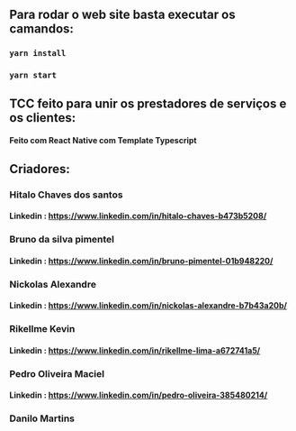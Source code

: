 ## Para rodar o web site basta executar os camandos: 

### `yarn install`

### `yarn start`

## TCC feito para unir os prestadores de serviços e os clientes:

#### Feito com React Native com Template Typescript

## Criadores:

### Hitalo Chaves dos santos

#### Linkedin : <https://www.linkedin.com/in/hitalo-chaves-b473b5208/>

### Bruno da silva pimentel

#### Linkedin : https://www.linkedin.com/in/bruno-pimentel-01b948220/

### Nickolas Alexandre

#### Linkedin : <https://www.linkedin.com/in/nickolas-alexandre-b7b43a20b/>

### Rikellme Kevin

#### Linkedin : <https://www.linkedin.com/in/rikellme-lima-a672741a5/>

### Pedro Oliveira Maciel

#### Linkedin : <https://www.linkedin.com/in/pedro-oliveira-385480214/>

### Danilo Martins 